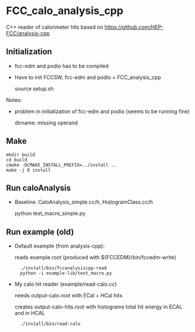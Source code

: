 FCC_calo_analysis_cpp
=====================

C++ reader of calorimeter hits based on https://github.com/HEP-FCC/analysis-cpp

Initialization
--------------
- fcc-edm and podio has to be compiled
- Have to init FCCSW, fcc-edm and podio + FCC_analysis_cpp

  source setup.sh

Notes:
- problem in initialization of fcc-edm and podio  (seems to be running fine)

  dirname: missing operand
 

Make
-----
	mkdir build
	cd build
	cmake -DCMAKE_INSTALL_PREFIX=../install ..
	make -j 8 install

Run caloAnalysis
----------------
- Baseline: CaloAnalysis_simple.cc/h, HistogramClass.cc/h

   	 python test_macro_simple.py

Run example (old)
------------------
- Default example (from analysis-cpp):
   
   reads example.root (produced with ${FCCEDM}/bin/fccedm-write)
   
        ./install/bin/fccanalysiscpp-read    
        python -i example-lib/test_macro.py	

- My calo hit reader (example/read-calo.cc) 

   needs output-calo.root with ECal + HCal hits

   creates output-calo-hits.root with histograms total hit energy in ECAL and in HCAL
   
        ./install/bin/read-calo


